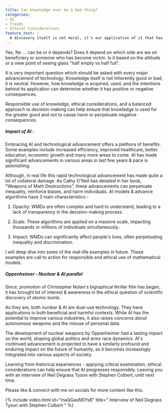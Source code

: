 ```yaml
---
title: Can knowledge ever be a bad thing?
categories:
- AI
- Trends
- Ethical Considerations
feature_text: |
  A discovery itself is not moral, it's our application of it that has to pass the test. -Neil DeGrasse Tyson
---
```


Yes, No ... can be or it depends? Does it depend on which side are we on beneficiery or someone who has become victim. Is it based on the attitude or a view point of seeing glass "half empty vs half full".

<!-- more -->

It is very important question which should be asked with every major advancement of technology. Knowledge itself is not inherently good or bad; it is neutral. However, how knowledge is acquired, used, and the intentions behind its application can determine whether it has positive or negative consequences.

Responsible use of knowledge, ethical considerations, and a balanced approach to decision-making can help ensure that knowledge is used for the greater good and not to cause harm or perpetuate negative consequences.

##### Impact of AI :

Embracing AI and technological advancement offers a plethora of benefits. Some examples include increased efficiency, improved healthcare, better education, economic growth and many more areas to come. AI has made significant advancements in various areas in last few years & pace is astonishing.

Although, in real life this rapid technological advancement has made quite a lot of collateral damage. As Cathy O'Neil has detailed in her book, "Weapons of Math Destructions", these advancements can perpetuate inequality, reinforce biases, and harm individuals. AI models & advance algorithms have 3 main characteristics -

1. Opacity: WMDs are often complex and hard to understand, leading to a lack of transparency in the decision-making process.

2. Scale: These algorithms are applied on a massive scale, impacting thousands or millions of individuals simultaneously.

3. Impact: WMDs can significantly affect people's lives, often perpetuating inequality and discrimination.

I will deep dive into some of the real-life examples in future. These examples are call to action for responsible and ethical use of mathematical models. 

##### Oppenheimer - Nuclear & AI parallel

Since, promotion of Christopher Nolan's bigraphical thriller film has began, it has brought lot of interest & awareness in the ethical question of scientific discovery of atomic bomb.

As they are, both nuclear & AI are dual-use technology. They have applications in both beneficial and harmful contexts. While AI has the potential to improve various industries, it also raises concerns about autonomous weapons and the misuse of personal data.

The development of nuclear weapons by Oppenheimer had a lasting impact on the world, shaping global politics and arms race dynamics. AI's continued advancement is projected to have a similarly profound and enduring impact on the future of humanity, as it becomes increasingly integrated into various aspects of society.

<!-- more -->

Learning from historical experiences - applying critical examination, ethical considerations can help ensure that AI progresses responsibly. Leaving you with an interview of Neil Degrass Tyson with Stephen Colbert, until next time.

Please like & connect with me on socials for more content like this.

{% include video.html id="maQGasNSYs8" title=" Interview of Neil Degrass Tyson with Stephen Colbert " %}